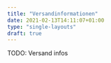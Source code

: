 ```yaml
---
title: "Versandinformationen"
date: 2021-02-13T14:11:07+01:00
type: "single-layouts"
draft: true
---
```


TODO: Versand infos